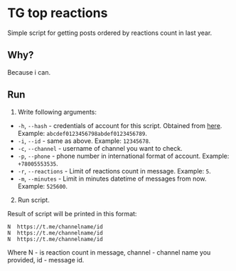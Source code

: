 # TG top reactions

Simple script for getting posts ordered by reactions count in last year.

## Why?

Because i can.

## Run

1. Write following arguments:
 - `-h`, `--hash` - credentials of account for this script. 
Obtained from [here](https://my.telegram.org/apps).
Example: `abcdef0123456798abdef0123456789`.
 - `-i`, `--id` - same as above.
Example: `12345678`.
 - `-c`, `--channel` - username of channel you want to check.
 - `-p`, `--phone` - phone number in international format of account.
Example: `+78005553535`.
 - `-r`, `--reactions` - Limit of reactions count in message.
Example: `5`.
 - `-m`, `--minutes` - Limit in minutes datetime of messages from now. 
Example: `525600`.

2. Run script.

Result of script will be printed in this format: 
```
N  https://t.me/channelname/id
N  https://t.me/channelname/id
N  https://t.me/channelname/id
```
Where N - is reaction count in message, channel - channel name you provided, id - message id. 
